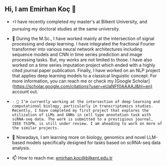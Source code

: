 ## Hi, I am Emirhan Koç 👋

- ⚡I have recently completed my master's at Bilkent University, and pursuing my doctoral studies at the same university.
  
-  :monocle_face: During the M.Sc., I have worked mainly at the intersection of signal processing and deep learning. I have integrated the fractional Fourier transformer into various neural network architectures including sequence models and CNN in time series prediction and image processing tasks. But, my works are not limited to those. I have also worked on a time series imputation project which ended with a highly cited journal paper publication. Finally, I have worked on an NLP project that applies deep learning models to a classical linguistic concept. For more information, you can reach me or check my [Google Scholar]{https://scholar.google.com/citations?user=eUaNFf0AAAAJ&hl=en} account out.  
-     - 🔭 I’m currently working at the intersection of deep learning and computational biology, particularly in transcriptomics studies. Recently, I have completed my first project that explores the utilization of LLMs and GNNs in cell type annotation task with scRNA-seq data. The work is submitted to a prestigious journal, IEEE TSIPN, is still under review. I am aheading to work on more of the similar projects. 

- 🌱 Nowadays, I am learning more on biology, genomics and novel LLM-based models specifically designed for tasks based on scRNA-seq data analysis.

- 📫 How to reach me: emirhan.koc@bilkent.edu.tr
<!--
**kocemir/kocemir** is a ✨ _special_ ✨ repository because its `README.md` (this file) appears on your GitHub profile.

Here are some ideas to get you started:

- 👯 I’m looking to collaborate on ...
- 🤔 I’m looking for help with ...
- 💬 Ask me about ...

- 😄 Pronouns: ...
- ⚡ Fun fact: 
-->

